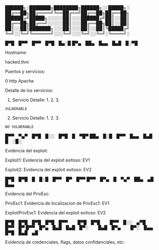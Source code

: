 
██████╗░███████╗████████╗██████╗░░█████╗░
██╔══██╗██╔════╝╚══██╔══╝██╔══██╗██╔══██╗
██████╔╝█████╗░░░░░██║░░░██████╔╝██║░░██║
██╔══██╗██╔══╝░░░░░██║░░░██╔══██╗██║░░██║
██║░░██║███████╗░░░██║░░░██║░░██║╚█████╔╝
╚═╝░░╚═╝╚══════╝░░░╚═╝░░░╚═╝░░╚═╝░╚════╝░


█▀█ █▀▀ █▀▀ █▀█ █▄░█
█▀▄ ██▄ █▄▄ █▄█ █░▀█

Hostname:

  hacked.thm

Puertos y servicios:

  0         http       Apache

Detalle de los servicios:

  1. Servicio
        Detalle:
        1.
        2.
        3.

    VULNERABLE

  2. Servicio
        Detalle:
        1.
        2.
        3.

    NO VULNERABLE


█▀▀ ▀▄▀ █▀█ █░░ █▀█ █ ▀█▀
██▄ █░█ █▀▀ █▄▄ █▄█ █ ░█░

Evidencia del exploit:

Exploit1:
Evidencia del exploit exitoso: EV1

Esploit2:
Evidencia del exploit exitoso: EV2



█▀█ █▀█ █ █░█ █▀▀ █▀ █▀▀
█▀▀ █▀▄ █ ▀▄▀ ██▄ ▄█ █▄▄

Evidencia del PrivEsc:

PrivEsc1:
Evidencia de localizacion de PrivEsc1: EV1

ExploitPrivEsc1:
Evidencia del exploit exitoso: EV2



█▀█ █▀█ █▀█ █▀█ █▀▀   █▀█ █▀█   █▀▀ █░░ ▄▀█ █▀▀ █▀
█▀▀ █▀▄ █▄█ █▄█ █▀░   █▄█ █▀▄   █▀░ █▄▄ █▀█ █▄█ ▄█

Evidencia de credenciales, flags, datos confidenciales, etc:

